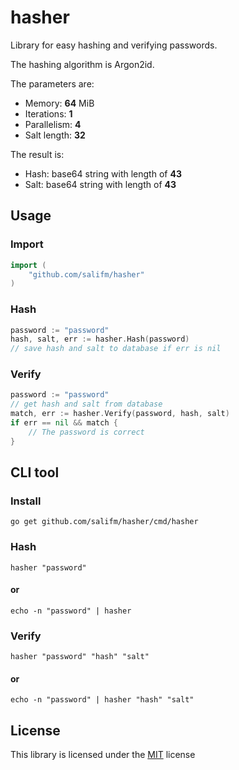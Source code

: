 # hasher

Library for easy hashing and verifying passwords.

The hashing algorithm is Argon2id.

The parameters are:

* Memory: **64** MiB
* Iterations: **1**
* Parallelism: **4**
* Salt length: **32**

The result is:

* Hash: base64 string with length of **43**
* Salt: base64 string with length of **43**

## Usage

### Import

```go
import (
    "github.com/salifm/hasher"
)
```

### Hash

```go
password := "password"
hash, salt, err := hasher.Hash(password)
// save hash and salt to database if err is nil
```

### Verify

```go
password := "password"
// get hash and salt from database
match, err := hasher.Verify(password, hash, salt)
if err == nil && match {
    // The password is correct
}
```

## CLI tool

### Install

```fish
go get github.com/salifm/hasher/cmd/hasher
```

### Hash

```fish
hasher "password"
```

#### or

```fish
echo -n "password" | hasher
```

### Verify

```fish
hasher "password" "hash" "salt"
```

#### or

```fish
echo -n "password" | hasher "hash" "salt"
```

## License

This library is licensed under the [MIT](./LICENSE) license
